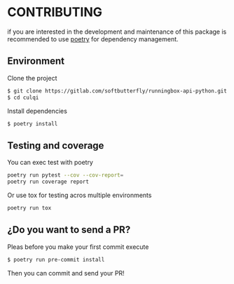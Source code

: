 # CONTRIBUTING

if you are interested in the development and maintenance of this package is
recommended to use [poetry](https://poetry.eustace.io) for dependency management.

## Environment

Clone the project

```bash
$ git clone https://gitlab.com/softbutterfly/runningbox-api-python.git
$ cd culqi
```

Install dependencies

```bash
$ poetry install
```

## Testing and coverage

You can exec test with poetry

```bash
poetry run pytest --cov --cov-report=
poetry run coverage report
```

Or use tox for testing acros multiple environments

```bash
poetry run tox
```

## ¿Do you want to send a PR?

Pleas before you make your first commit execute

```bash
$ poetry run pre-commit install
```

Then you can commit and send your PR!
